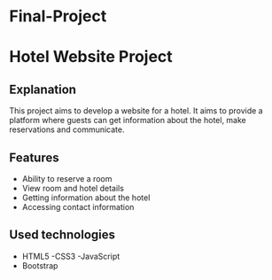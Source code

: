 # Final-Project
# Hotel Website Project

## Explanation
This project aims to develop a website for a hotel. It aims to provide a platform where guests can get information about the hotel, make reservations and communicate.

## Features
- Ability to reserve a room
- View room and hotel details
- Getting information about the hotel
- Accessing contact information

## Used technologies
- HTML5
-CSS3
-JavaScript
- Bootstrap